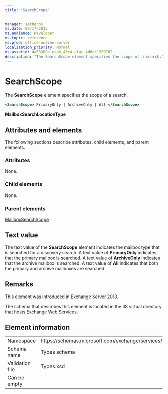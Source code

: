 ```yaml
---
title: "SearchScope"
 
 
manager: sethgros
ms.date: 09/17/2015
ms.audience: Developer
ms.topic: reference
ms.prod: office-online-server
localization_priority: Normal
ms.assetid: 4a53989e-eca6-45c4-afac-4d6ac19597d2
description: "The SearchScope element specifies the scope of a search."
---
```


# SearchScope

The **SearchScope** element specifies the scope of a search. 
  
```XML
<SearchScope> PrimaryOnly | ArchiveOnly | All </SearchScope>
```

 **MailboxSearchLocationType**
## Attributes and elements

The following sections describe attributes, child elements, and parent elements.
  
### Attributes

None.
  
### Child elements

None.
  
### Parent elements

[MailboxSearchScope](mailboxsearchscope.md)
  
## Text value

The text value of the **SearchScope** element indicates the mailbox type that is searched for a discovery search. A text value of **PrimaryOnly** indicates that the primary mailbox is searched. A text value of **ArchiveOnly** indicates that the archive mailbox is searched. A text value of **All** indicates that both the primary and archive mailboxes are searched. 
  
## Remarks

This element was introduced in Exchange Server 2013.
  
The schema that describes this element is located in the IIS virtual directory that hosts Exchange Web Services.
  
## Element information

|||
|:-----|:-----|
|Namespace  <br/> |https://schemas.microsoft.com/exchange/services/2006/types  <br/> |
|Schema name  <br/> |Types schema  <br/> |
|Validation file  <br/> |Types.xsd  <br/> |
|Can be empty  <br/> ||
   

